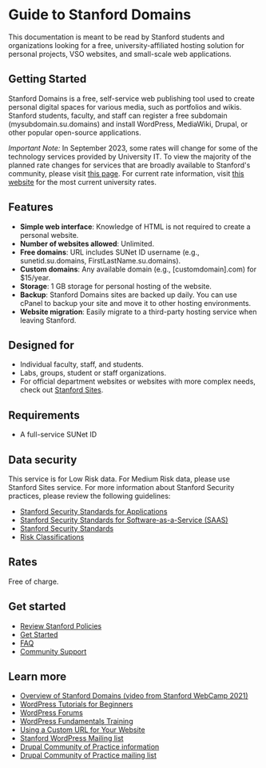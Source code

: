 # Guide to Stanford Domains
This documentation is meant to be read by Stanford students and organizations looking for a free, university-affiliated hosting solution for personal projects, VSO websites, and small-scale web applications.

## Getting Started
Stanford Domains is a free, self-service web publishing tool used to create personal digital spaces for various media, such as portfolios and wikis. Stanford students, faculty, and staff can register a free subdomain (mysubdomain.su.domains) and install WordPress, MediaWiki, Drupal, or other popular open-source applications.

_Important Note:_ In September 2023, some rates will change for some of the technology services provided by University IT. To view the majority of the planned rate changes for services that are broadly available to Stanford's community, please visit [this page](https://uit.stanford.edu/FY24Changes). For current rate information, visit [this website](https://uit.stanford.edu/rates) for the most current university rates.

## Features
* **Simple web interface**: Knowledge of HTML is not required to create a personal website.
* **Number of websites allowed**: Unlimited.
* **Free domains**: URL includes SUNet ID username (e.g., sunetid.su.domains, FirstLastName.su.domains).
* **Custom domains**: Any available domain (e.g., [customdomain].com) for $15/year.
* **Storage**: 1 GB storage for personal hosting of the website.
* **Backup**: Stanford Domains sites are backed up daily. You can use cPanel to backup your site and move it to other hosting environments.
* **Website migration**: Easily migrate to a third-party hosting service when leaving Stanford.

## Designed for
* Individual faculty, staff, and students.
* Labs, groups, student or staff organizations.
* For official department websites or websites with more complex needs, check out [Stanford Sites](https://uit.stanford.edu/service/stanfordsites).

## Requirements
* A full-service SUNet ID

## Data security
This service is for Low Risk data. For Medium Risk data, please use Stanford Sites service.
For more information about Stanford Security practices, please review the following guidelines:

* [Stanford Security Standards for Applications](https://uit.stanford.edu/guide/securitystandards#security-standards-applications)
* [Stanford Security Standards for Software-as-a-Service (SAAS)](https://uit.stanford.edu/guide/securitystandards/saas_paas)
* [Stanford Security Standards](https://uit.stanford.edu/guide/securitystandards)
* [Risk Classifications](https://uit.stanford.edu/guide/riskclassifications)

## Rates
Free of charge.

## Get started
* [Review Stanford Policies](https://domains.stanford.edu/support/general-information/governance-policy/)
* [Get Started](https://domains.stanford.edu/interest-form)
* [FAQ](https://domains.stanford.edu/support/category/faq/)
* [Community Support](https://forums.reclaimhosting.com/)

## Learn more
* [Overview of Stanford Domains (video from Stanford WebCamp 2021)](https://youtu.be/ouw5RqSP64k)
* [WordPress Tutorials for Beginners](https://wordpress.com/learn/)
* [WordPress Forums](https://wordpress.org/support/forums/)
* [WordPress Fundamentals Training](https://uit.stanford.edu/service/techtraining/class/wordpress-fundamentals-two-day-class)
* [Using a Custom URL for Your Website](https://docs.google.com/document/d/1rAu-JP5TZRJNONyUN5NqUZRSRrAO187YzSTFT28Dtw4/edit)
* [Stanford WordPress Mailing list](https://mailman.stanford.edu/mailman/listinfo/wordpress-users)
* [Drupal Community of Practice information](https://cop.stanford.edu/community/drupallers)
* [Drupal Community of Practice mailing list](https://mailman.stanford.edu/mailman/listinfo/drupallers)
